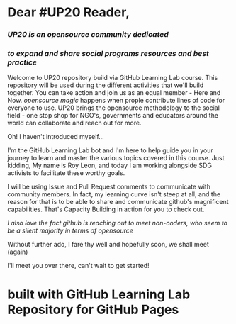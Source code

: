 # Dear #UP20 Reader,
### _UP20 is an opensource community dedicated_
### _to expand and share social programs resources and best practice_


Welcome to UP20 repository build via GitHub Learning Lab course. 
This repository will be used during the different activities that we'll build together. 
You can take action and join us as an equal member - Here and Now. _opensource magic_
happens when prople contribute lines of code for everyone to use.
UP20 brings the opensource methodology to the social field - one stop shop for NGO's,
governments and educators around the world can collaborate and reach out for more.

Oh! I haven't introduced myself...

I'm the GitHub Learning Lab bot and I'm here to help guide you in your journey to learn and master the various topics covered in this course. Just kidding,
My name is Roy Leon, and today I am working alongside SDG activists to facilitate these worthy goals.

I will be using Issue and Pull Request comments to communicate with community members. In fact, my learning curve isn't steep at all, and the reason for that is to be able to share and communicate github's magnificent capabilities. That's Capacity Building in action for you to check out.

_I also love the fact github is reaching out to meet non-coders, who seem to be a silent majority in terms of opensource_

Without further ado, I fare thy well and hopefully soon, we shall meet (again)

I'll meet you over there, can't wait to get started!

# built with GitHub Learning Lab Repository for GitHub Pages

